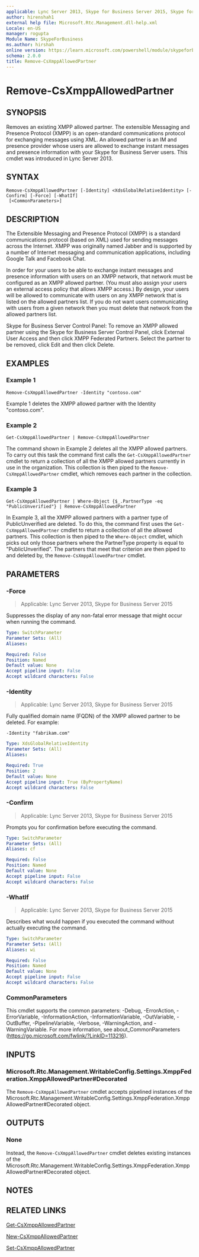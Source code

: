 ```yaml
---
applicable: Lync Server 2013, Skype for Business Server 2015, Skype for Business Server 2019
author: hirenshah1
external help file: Microsoft.Rtc.Management.dll-help.xml
Locale: en-US
manager: rogupta
Module Name: SkypeForBusiness
ms.author: hirshah
online version: https://learn.microsoft.com/powershell/module/skypeforbusiness/remove-csxmppallowedpartner
schema: 2.0.0
title: Remove-CsXmppAllowedPartner
---
```


# Remove-CsXmppAllowedPartner

## SYNOPSIS
Removes an existing XMPP allowed partner.
The extensible Messaging and Presence Protocol (XMPP) is an open-standard communications protocol for exchanging messages using XML.
An allowed partner is an IM and presence provider whose users are allowed to exchange instant messages and presence information with your Skype for Business Server users.
This cmdlet was introduced in Lync Server 2013.


## SYNTAX

```
Remove-CsXmppAllowedPartner [-Identity] <XdsGlobalRelativeIdentity> [-Confirm] [-Force] [-WhatIf]
 [<CommonParameters>]
```

## DESCRIPTION
The Extensible Messaging and Presence Protocol (XMPP) is a standard communications protocol (based on XML) used for sending messages across the Internet.
XMPP was originally named Jabber and is supported by a number of Internet messaging and communication applications, including Google Talk and Facebook Chat.

In order for your users to be able to exchange instant messages and presence information with users on an XMPP network, that network must be configured as an XMPP allowed partner.
(You must also assign your users an external access policy that allows XMPP access.) By design, your users will be allowed to communicate with users on any XMPP network that is listed on the allowed partners list.
If you do not want users communicating with users from a given network then you must delete that network from the allowed partners list.

Skype for Business Server Control Panel: To remove an XMPP allowed partner using the Skype for Business Server Control Panel, click External User Access and then click XMPP Federated Partners.
Select the partner to be removed, click Edit and then click Delete.


## EXAMPLES

### Example 1
```
Remove-CsXmppAllowedPartner -Identity "contoso.com"
```

Example 1 deletes the XMPP allowed partner with the Identity "contoso.com".


### Example 2
```
Get-CsXmppAllowedPartner | Remove-CsXmppAllowedPartner
```

The command shown in Example 2 deletes all the XMPP allowed partners.
To carry out this task the command first calls the `Get-CsXmppAllowedPartner` cmdlet to return a collection of all the XMPP allowed partners currently in use in the organization.
This collection is then piped to the `Remove-CsXmppAllowedPartner` cmdlet, which removes each partner in the collection.


### Example 3
```
Get-CsXmppAllowedPartner | Where-Object {$_.PartnerType -eq "PublicUnverified"} | Remove-CsXmppAllowedPartner
```

In Example 3, all the XMPP allowed partners with a partner type of PublicUnverified are deleted.
To do this, the command first uses the `Get-CsXmppAllowedPartner` cmdlet to return a collection of all the allowed partners.
This collection is then piped to the `Where-Object` cmdlet, which picks out only those partners where the PartnerType property is equal to "PublicUnverified".
The partners that meet that criterion are then piped to and deleted by, the `Remove-CsXmppAllowedPartner` cmdlet.


## PARAMETERS

### -Force

> Applicable: Lync Server 2013, Skype for Business Server 2015

Suppresses the display of any non-fatal error message that might occur when running the command.

```yaml
Type: SwitchParameter
Parameter Sets: (All)
Aliases:

Required: False
Position: Named
Default value: None
Accept pipeline input: False
Accept wildcard characters: False
```

### -Identity

> Applicable: Lync Server 2013, Skype for Business Server 2015

Fully qualified domain name (FQDN) of the XMPP allowed partner to be deleted.
For example:

`-Identity "fabrikam.com"`

```yaml
Type: XdsGlobalRelativeIdentity
Parameter Sets: (All)
Aliases:

Required: True
Position: 2
Default value: None
Accept pipeline input: True (ByPropertyName)
Accept wildcard characters: False
```

### -Confirm

> Applicable: Lync Server 2013, Skype for Business Server 2015

Prompts you for confirmation before executing the command.

```yaml
Type: SwitchParameter
Parameter Sets: (All)
Aliases: cf

Required: False
Position: Named
Default value: None
Accept pipeline input: False
Accept wildcard characters: False
```

### -WhatIf

> Applicable: Lync Server 2013, Skype for Business Server 2015

Describes what would happen if you executed the command without actually executing the command.

```yaml
Type: SwitchParameter
Parameter Sets: (All)
Aliases: wi

Required: False
Position: Named
Default value: None
Accept pipeline input: False
Accept wildcard characters: False
```

### CommonParameters
This cmdlet supports the common parameters: -Debug, -ErrorAction, -ErrorVariable, -InformationAction, -InformationVariable, -OutVariable, -OutBuffer, -PipelineVariable, -Verbose, -WarningAction, and -WarningVariable. For more information, see about_CommonParameters (https://go.microsoft.com/fwlink/?LinkID=113216).

## INPUTS

### Microsoft.Rtc.Management.WritableConfig.Settings.XmppFederation.XmppAllowedPartner#Decorated
The `Remove-CsXmppAllowedPartner` cmdlet accepts pipelined instances of the Microsoft.Rtc.Management.WritableConfig.Settings.XmppFederation.XmppAllowedPartner#Decorated object.

## OUTPUTS

### None
Instead, the `Remove-CsXmppAllowedPartner` cmdlet deletes existing instances of the Microsoft.Rtc.Management.WritableConfig.Settings.XmppFederation.XmppAllowedPartner#Decorated object.

## NOTES

## RELATED LINKS

[Get-CsXmppAllowedPartner](Get-CsXmppAllowedPartner.md)

[New-CsXmppAllowedPartner](New-CsXmppAllowedPartner.md)

[Set-CsXmppAllowedPartner](Set-CsXmppAllowedPartner.md)
